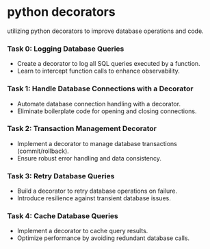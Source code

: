 # python decorators

utilizing python decorators to improve database operations and code.

### Task 0: Logging Database Queries

- Create a decorator to log all SQL queries executed by a function.
- Learn to intercept function calls to enhance observability.

### Task 1: Handle Database Connections with a Decorator

- Automate database connection handling with a decorator.
- Eliminate boilerplate code for opening and closing connections.

### Task 2: Transaction Management Decorator

- Implement a decorator to manage database transactions (commit/rollback).
- Ensure robust error handling and data consistency.

### Task 3: Retry Database Queries

- Build a decorator to retry database operations on failure.
- Introduce resilience against transient database issues.

### Task 4: Cache Database Queries

- Implement a decorator to cache query results.
- Optimize performance by avoiding redundant database calls.
